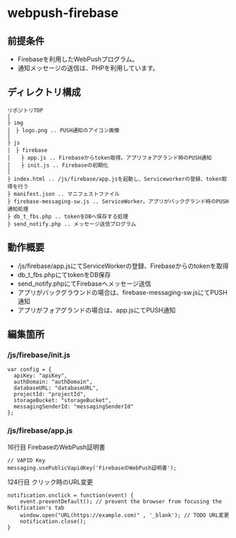 # webpush-firebase
## 前提条件
- Firebaseを利用したWebPushプログラム。
- 通知メッセージの送信は、PHPを利用しています。

## ディレクトリ構成
```
リポジトリTOP
│
├ img
│　├ logo.png .. PUSH通知のアイコン画像
│
├ js
│　├ firebase
│　　├ app.js .. Firebaseからtoken取得。アプリフォアグランド時のPUSH通知
│　　├ init.js .. Firebaseの初期化
│
├ index.html .. /js/firebase/app.jsを起動し、Serviceworkerの登録、token取得を行う
├ manifest.json .. マニフェストファイル
├ firebase-messaging-sw.js .. ServiceWorker。アプリがバックグランド時のPUSH通知処理
├ db_t_fbs.php .. tokenをDBへ保存する処理
├ send_notify.php .. メッセージ送信プログラム
```
## 動作概要
- /js/firebase/app.jsにてServiceWorkerの登録、Firebaseからのtokenを取得
- db_t_fbs.phpにてtokenをDB保存
- send_notify.phpにてFirebaseへメッセージ送信
- アプリがバックグラウンドの場合は、firebase-messaging-sw.jsにてPUSH通知
- アプリがフォアグランドの場合は、app.jsにてPUSH通知

## 編集箇所
### /js/firebase/init.js
```
var config = {
  apiKey: "apiKey",
  authDomain: "authDomain",
  databaseURL: "databaseURL",
  projectId: "projectId",
  storageBucket: "storageBucket",
  messagingSenderId: "messagingSenderId"
};
```

### /js/firebase/app.js
16行目 FirebaseのWebPush証明書
```
// VAPID Key
messaging.usePublicVapidKey('FirebaseのWebPush証明書');
```
124行目 クリック時のURL変更
```
notification.onclick = function(event) {
    event.preventDefault(); // prevent the browser from focusing the Notification's tab
    window.open("URL(https://example.com)" , '_blank'); // TODO URL変更
    notification.close();
}
```



